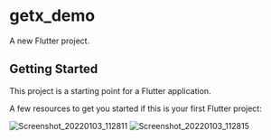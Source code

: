 # getx_demo

A new Flutter project.

## Getting Started

This project is a starting point for a Flutter application.

A few resources to get you started if this is your first Flutter project:

![Screenshot_20220103_112811](https://user-images.githubusercontent.com/62168123/147903605-e5747739-1558-4aae-8fba-703a4efb5f9b.jpg)
![Screenshot_20220103_112815](https://user-images.githubusercontent.com/62168123/147903607-937512c9-a1f2-42ba-8cf4-c405f6bb18b3.jpg)
